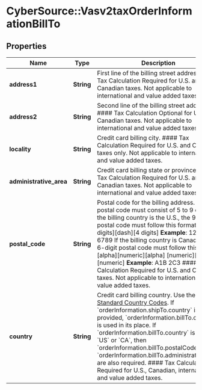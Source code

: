 # CyberSource::Vasv2taxOrderInformationBillTo

## Properties
Name | Type | Description | Notes
------------ | ------------- | ------------- | -------------
**address1** | **String** | First line of the billing street address.  #### Tax Calculation Required for U.S. and Canadian taxes. Not applicable to international and value added taxes.  | [optional] 
**address2** | **String** | Second line of the billing street address.  #### Tax Calculation Optional for U.S. and Canadian taxes. Not applicable to international and value added taxes.  | [optional] 
**locality** | **String** | Credit card billing city.  #### Tax Calculation Required for U.S. and Canadian taxes only. Not applicable to international and value added taxes.  | [optional] 
**administrative_area** | **String** | Credit card billing state or province.  #### Tax Calculation Required for U.S. and Canadian taxes. Not applicable to international and value added taxes.  | [optional] 
**postal_code** | **String** | Postal code for the billing address. The postal code must consist of 5 to 9 digits. If the billing country is the U.S., the 9-digit postal code must follow this format:  [5 digits][dash][4 digits]  **Example**: 12345-6789  If the billing country is Canada, the 6-digit postal code must follow this format:  [alpha][numeric][alpha] [numeric][alpha][numeric]  **Example**: A1B 2C3  #### Tax Calculation Required for U.S. and Canadian taxes. Not applicable to international and value added taxes.  | [optional] 
**country** | **String** | Credit card billing country. Use the [ISO Standard Country Codes](https://developer.cybersource.com/library/documentation/sbc/quickref/countries_alpha_list.pdf).  If &#x60;orderInformation.shipTo.country&#x60; is not provided, &#x60;orderInformation.billTo.country&#x60; is used in its place. If  &#x60;orderInformation.billTo.country&#x60; is set to &#x60;US&#x60; or &#x60;CA&#x60;, then &#x60;orderInformation.billTo.postalCode&#x60; and &#x60;orderInformation.billTo.administrativeArea&#x60; are also required.  #### Tax Calculation Required for U.S., Canadian, international and value added taxes.  | [optional] 


